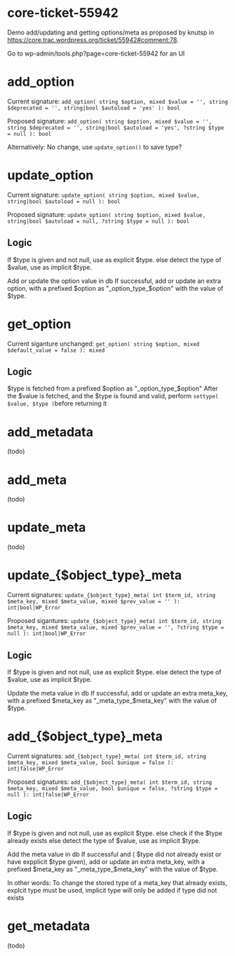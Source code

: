 # core-ticket-55942
Demo add/updating and getting options/meta as proposed by knutsp in https://core.trac.wordpress.org/ticket/55942#comment:78.

Go to wp-admin/tools.php?page=core-ticket-55942 for an UI

# add_option

Current signature:  `add_option( string $option, mixed $value = '', string $deprecated = '', string|bool $autoload = 'yes' ): bool`

Proposed signature: `add_option( string $option, mixed $value = '', string $deprecated = '', string|bool $autoload = 'yes', ?string $type = null ): bool`

Alternatively: No change, use `update_option()` to save type?

# update_option

Current signature:  `update_option( string $option, mixed $value, string|bool $autoload = null ): bool`

Proposed signature: `update_option( string $option, mixed $value, string|bool $autoload = null, ?string $type = null ): bool`

## Logic
If $type is given and not null, use as explicit $type.
else detect the type of $value, use as implicit $type.

Add or update the option value in db
If successful, add or update an extra option, with a prefixed $option as "_option_type_$option" with the value of $type.

# get_option
Current siganture unchanged: `get_option( string $option, mixed $default_value = false ): mixed`

## Logic
$type is fetched from a prefixed $option as "_option_type_$option"
After the $value is fetched, and the $type is found and valid, perform `settype( $value, $type )`before returning it

# add_metadata
(todo)

# add_meta
(todo)

# update_meta
(todo)

# update_{$object_type}_meta

Current signatures:  `update_{$object_type}_meta( int $term_id, string $meta_key, mixed $meta_value, mixed $prev_value = '' ): int|bool|WP_Error`

Proposed sigantures: `update_{$object_type}_meta( int $term_id, string $meta_key, mixed $meta_value, mixed $prev_value = '', ?string $type = null ): int|bool|WP_Error`

## Logic
If $type is given and not null, use as explicit $type.
else detect the type of $value, use as implicit $type.

Update the meta value in db
If successful, add or update an extra meta_key, with a prefixed $meta_key as "_meta_type_$meta_key" with the value of $type.

# add_{$object_type}_meta

Current signatures:  `add_{$object_type}_meta( int $term_id, string $meta_key, mixed $meta_value, bool $unique = false ): int|false|WP_Error`

Proposed signatures: `add_{$object_type}_meta( int $term_id, string $meta_key, mixed $meta_value, bool $unique = false, ?string $type = null ): int|false|WP_Error`

## Logic
If $type is given and not null, use as explicit $type.
else check if the $type already exists
else detect the type of $value, use as implicit $type.

Add the meta value in db
If successful and ( $type did not already exist or have expplicit $type given),
add or update an extra meta_key, with a prefixed $meta_key as "_meta_type_$meta_key" with the value of $type.

In other words: To change the stored type of a meta_key that already exists, explcit type must be used, implicit type will only be added if type did not exists

# get_metadata
(todo)
